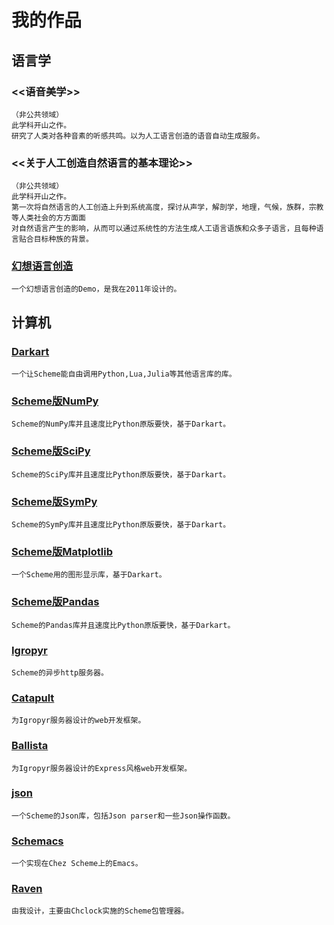# 我的作品

## 语言学

### <<语音美学>>

```
（非公共领域）
此学科开山之作。
研究了人类对各种音素的听感共鸣。以为人工语言创造的语音自动生成服务。
```

### <<关于人工创造自然语言的基本理论>>

```
（非公共领域）
此学科开山之作。
第一次将自然语言的人工创造上升到系统高度，探讨从声学，解剖学，地理，气候，族群，宗教等人类社会的方方面面
对自然语言产生的影响，从而可以通过系统性的方法生成人工语言语族和众多子语言，且每种语言贴合目标种族的背景。
```

### [幻想语言创造](guenchi.github.io/language-creating)

```
一个幻想语言创造的Demo，是我在2011年设计的。
```

## 计算机

### [Darkart](guenchi.github.io/Darkart)

```
一个让Scheme能自由调用Python,Lua,Julia等其他语言库的库。
```

### [Scheme版NumPy](guenchi.github.io/NumPy)

```
Scheme的NumPy库并且速度比Python原版要快，基于Darkart。
```

### [Scheme版SciPy](guenchi.github.io/SciPy)

```
Scheme的SciPy库并且速度比Python原版要快，基于Darkart。
```

### [Scheme版SymPy](guenchi.github.io/SymPy)

```
Scheme的SymPy库并且速度比Python原版要快，基于Darkart。
```


### [Scheme版Matplotlib](guenchi.github.io/Matplotlib)

```
一个Scheme用的图形显示库，基于Darkart。
```

### [Scheme版Pandas](guenchi.github.io/Pandas)

```
Scheme的Pandas库并且速度比Python原版要快，基于Darkart。
```

### [Igropyr](guenchi.github.io/Igropyr)

```
Scheme的异步http服务器。
```

### [Catapult](github.com/guenchi/catapult)

```
为Igropyr服务器设计的web开发框架。
```

### [Ballista](github.com/guenchi/ballista)

```
为Igropyr服务器设计的Express风格web开发框架。
```

### [json](github.com/guenchi/json)

```
一个Scheme的Json库，包括Json parser和一些Json操作函数。
```

### [Schemacs](github.com/guenchi/schemacs)

```
一个实现在Chez Scheme上的Emacs。
```

### [Raven](guenchi.github.io/Raven)

```
由我设计，主要由Chclock实施的Scheme包管理器。
```
